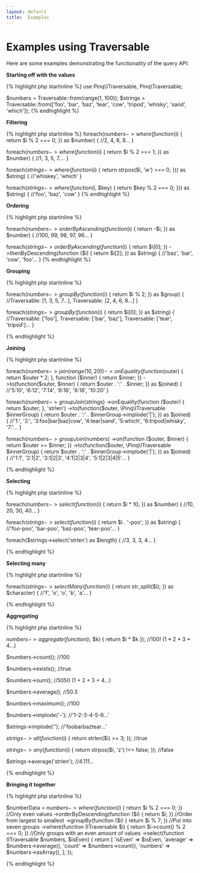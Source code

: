 ```yaml
---
layout: default
title:  Examples
---
```

Examples using Traversable
==========================

Here are some examples demonstrating the functionality of the query API:

**Starting off with the values**

{% highlight php startinline %}
use Pinq\ITraversable, Pinq\Traversable;

$numbers = Traversable::from(range(1, 100));
$strings = Traversable::from(['foo', 'bar', 'baz', 'tear', 'cow', 'tripod', 'whisky', 'sand', 'which']);
{% endhighlight %}

**Filtering**

{% highlight php startinline %}
foreach($numbers->where(function ($i) { return $i % 2 === 0; }) as $number) {
    //2, 4, 6, 8...
}

foreach($numbers->where(function ($i) { return $i % 2 === 1; }) as $number) {
    //1, 3, 5, 7....
}

foreach($strings->where(function ($i) { return strpos($i, 'w') === 0; })) as $string) {
    //'whiskey', 'which'
}

foreach($strings->where(function ($i, $key) { return $key % 2 === 0; })) as $string) {
    //'foo', 'baz', 'cow'
}
{% endhighlight %}

**Ordering**

{% highlight php startinline %}

foreach($numbers->orderByAscending(function ($i) { return -$i; }) as $number) {
    //100, 99, 98, 97, 96...
}

foreach($strings
        ->orderByAscending(function ($i) { return $i[0]; })
        ->thenByDescending(function ($i) { return $i[2]; }) as $string) {
    //'baz', 'bar', 'cow', 'foo'...
}
{% endhighlight %}

**Grouping**

{% highlight php startinline %}

foreach($numbers->groupBy(function ($i) { return $i % 2; }) as $group) {
    //Traversable: [1, 3, 5, 7...], Traversable: [2, 4, 6, 8...]
}

foreach($strings->groupBy(function ($i) { return $i[0]; }) as $string) {
    //Traversable: ['foo'], Traversable: ['bar', 'baz'], Traversable: ['tear', 'tripod']...
}

{% endhighlight %}

**Joining**

{% highlight php startinline %}

foreach($numbers
        ->join(range(10, 20))
        ->onEquality(function ($outer) { return $outer * 2; }, function ($inner) { return $inner; })
        ->to(function($outer, $inner) { return $outer . ':' . $inner; }) as $joined) {
    //'5:10', '6:12', '7:14', '8:16', '9:18', '10:20'
}

foreach($numbers
        ->groupJoin($strings)
        ->onEquality(function ($outer) { return $outer; }, 'strlen')
        ->to(function($outer, \Pinq\ITraversable $innerGroup) { return $outer . ':' . $innerGroup->implode('|'); }) as $joined) {
    //'1:', '2:', '3:foo|bar|baz|cow', '4:tear|sand', '5:which', '6:tripod|whisky', '7:'...
}

foreach($numbers
        ->groupJoin($numbers)
        ->on(function ($outer, $inner) { return $outer >= $inner; })
        ->to(function($outer, \Pinq\ITraversable $innerGroup) { return $outer . ':' . $innerGroup->implode('|'); }) as $joined) {
    //'1:1', '2:1|2', '3:1|2|3', '4:1|2|3|4', '5:1|2|3|4|5'...
}

{% endhighlight %}

**Selecting**

{% highlight php startinline %}

foreach($numbers->select(function ($i) { return $i * 10; }) as $number) {
    //10, 20, 30, 40...
}

foreach($strings->select(function ($i) { return $i . '-poo'; }) as $string) {
    //'foo-poo', 'bar-poo', 'baz-poo', 'tear-poo'...
}

foreach($strings->select('strlen') as $length) {
    //3, 3, 3, 4...
}

{% endhighlight %}

**Selecting many**

{% highlight php startinline %}

foreach($strings->selectMany(function ($i) { return str_split($i); }) as $character) {
    //'f', 'o', 'o', 'b', 'a'...
}

{% endhighlight %}

**Aggregating**

{% highlight php startinline %}

$numbers->aggregate(function ($i, $k) { return $i * $k }); //100! (1 * 2 * 3 * 4...)

$numbers->count(); //100

$numbers->exists(); //true

$numbers->sum(); //5050 (1 + 2 + 3 + 4...)

$numbers->average(); //50.5

$numbers->maximum(); //100

$numbers->implode('-'); //'1-2-3-4-5-6...'


$strings->implode(''); //'foobarbaztear...'

$strings->all(function ($i) { return strlen($i) >= 3; }); //true

$strings->any(function ($i) { return strpos($i, 'z') !== false; }); //false

$strings->average('strlen'); //4.111...

{% endhighlight %}

**Bringing it together**

{% highlight php startinline %}

$numberData = $numbers
        ->where(function ($i) { return $i % 2 === 0; }) //Only even values
        ->orderByDescending(function ($i) { return $i; }) //Order from largest to smallest
        ->groupBy(function ($i) { return $i % 7; }) //Put into seven groups
        ->where(function (ITraversable $i) { return $i->count() % 2 === 0; }) //Only groups with an even amount of values
        ->select(function (ITraversable $numbers, $isEven) {
            return [
                'isEven'     => $isEven,
                'average'   => $numbers->average(),
                'count'      => $numbers->count(),
                'numbers' => $numbers->asArray(),
            ];
        });

{% endhighlight %}
